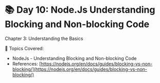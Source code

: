 # 📚 Day 10: Node.Js Understanding Blocking and Non-blocking Code

Chapter 3: Understanding the Basics

📖 Topics Covered:&#x20;

* NodeJs - Understanding Blocking and Non-blocking Code
* References: [https://nodejs.org/en/docs/guides/blocking-vs-non-blocking/](https://nodejs.org/en/docs/guides/blocking-vs-non-blocking/)

